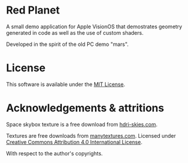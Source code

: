 # Red Planet

A small demo application for Apple VisionOS that demostrates geometry generated in code as well as the use of custom shaders.

Developed in the spirit of the old PC demo "mars".

# License

This software is available under the [MIT License](LICENSE.md).

# Acknowledgements & attritions

Space skybox texture is a free download from [hdri-skies.com](https://hdri-skies.com/).

Textures are free downloads from [manytextures.com](https://www.manytextures.com/). Licensed under [Creative Commons Attribution 4.0 International License](http://creativecommons.org/licenses/by/4.0/).

With respect to the author's copyrights.
